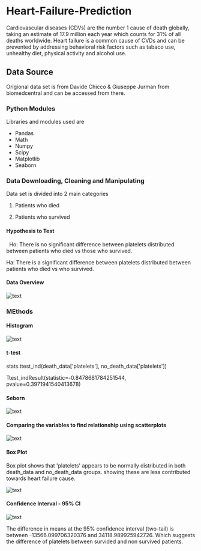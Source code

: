 # Heart-Failure-Prediction

Cardiovascular diseases (CDVs) are the number 1 cause of death globally, taking an estimate of 17.9 million each year which counts for 31% of all deaths worldwide. Heart failure is a common cause of CVDs and can be prevented by addressing behavioral risk factors such as tabaco use, unhealthy diet, physical activity and alcohol use.

## Data Source

Origional data set is from Davide Chicco & Giuseppe Jurman from biomedcentral and can be accessed from there. 

### Python Modules

Libraries and modules used are

* Pandas
* Math
* Numpy
* Scipy
* Matplotlib
* Seaborn

### Data Downloading, Cleaning and Manipulating

 Data set is divided into 2 main categories

1.  Patients who died

2. Patients who survived

#### Hypothesis to Test
 
Ho: There is no significant difference between platelets distributed between patients who died vs those who survived.

Ha: There is a significant difference between platelets distributed between patients who died vs who survived.

#### Data Overview

![text](https://user-images.githubusercontent.com/68614187/106083250-c8efd100-60e1-11eb-8cbc-c2feecf24f49.png)

### MEthods

#### Histogram

![text](https://user-images.githubusercontent.com/68614187/106083413-1704d480-60e2-11eb-8ec0-aeec30809ebf.png)

#### t-test
stats.ttest_ind(death_data['platelets'], no_death_data['platelets'])

Ttest_indResult(statistic=-0.8478681784251544, pvalue=0.3971941540413678)

#### Seborn
![text](https://user-images.githubusercontent.com/68614187/106083726-98f4fd80-60e2-11eb-97c9-e4f50b47ba89.png)

#### Comparing the variables to find relationship using scatterplots

![text](https://user-images.githubusercontent.com/68614187/106083941-f25d2c80-60e2-11eb-8a15-86b775701627.png)

#### Box Plot

Box plot shows that 'platelets' appears to be normally distributed in both death_data and no_death_data groups. showing these are less contributed towards heart failure cause.

![text](https://user-images.githubusercontent.com/68614187/106084015-191b6300-60e3-11eb-84d8-0afb3d5e7a11.png)

#### Confidence Interval - 95% CI

![text](https://user-images.githubusercontent.com/68614187/106084180-74e5ec00-60e3-11eb-9ef0-b6b51446d656.png)

The difference in means at the 95% confidence interval (two-tail) is between -13566.099706320376 and 34118.989925942726. Which suggests the difference of platelets between survided and non survived patients.
